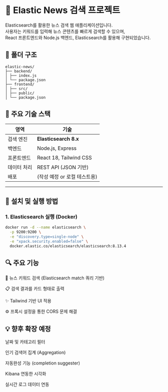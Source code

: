 # 📰 Elastic News 검색 프로젝트

Elasticsearch를 활용한 뉴스 검색 웹 애플리케이션입니다.  
사용자는 키워드를 입력해 뉴스 콘텐츠를 빠르게 검색할 수 있으며,  
React 프론트엔드와 Node.js 백엔드, Elasticsearch를 활용해 구현되었습니다.

## 📁 폴더 구조
```
elastic-news/
├── backend/
│ ├── index.js
│ └── package.json
├── frontend/
│ ├── src/
│ ├── public/
│ └── package.json
```

## 🚀 주요 기술 스택

| 영역       | 기술                             |
|------------|----------------------------------|
| 검색 엔진  | **Elasticsearch 8.x**            |
| 백엔드     | Node.js, Express                 |
| 프론트엔드 | React 18, Tailwind CSS           |
| 데이터 처리| REST API (JSON 기반)             |
| 배포       | (작성 예정 or 로컬 테스트용)     |

---

## 🔧 설치 및 실행 방법

### 1. Elasticsearch 실행 (Docker)

```bash
docker run -d --name elasticsearch \
  -p 9200:9200 \
  -e "discovery.type=single-node" \
  -e "xpack.security.enabled=false" \
  docker.elastic.co/elasticsearch/elasticsearch:8.13.4
```
## 🔍 주요 기능
🔎 뉴스 키워드 검색 (Elasticsearch match 쿼리 기반)

📋 검색 결과를 카드 형태로 출력

✨ Tailwind 기반 UI 적용

⚙️ 프록시 설정을 통한 CORS 문제 해결

## 💡 향후 확장 예정
 날짜 및 카테고리 필터

 인기 검색어 집계 (Aggregation)

 자동완성 기능 (completion suggester)

 Kibana 연동한 시각화

 실시간 로그 데이터 연동
